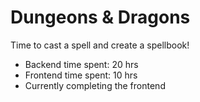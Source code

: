 # Dungeons & Dragons

Time to cast a spell and create a spellbook!

- Backend time spent: 20 hrs
- Frontend time spent: 10 hrs
- Currently completing the frontend

